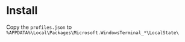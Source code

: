 # Install
Copy the `profiles.json` to `%APPDATA%\Local\Packages\Microsoft.WindowsTerminal_*\LocalState\`

